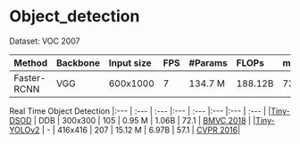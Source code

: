 # Object_detection

Dataset: VOC 2007

|Method      | Backbone | Input size | FPS | #Params | FLOPs   | mAP(%)|  Venue    |
|:---        | :---   | :---       |:--- | :---    |:---     |:---   |  :---     |
|Faster-RCNN |  VGG  | 600x1000  | 7   | 134.7 M | 188.12B | 73.2  |           | 

Real Time Object Detection
|:---        | :---   | :---       |:--- | :---    |:---     |:---   |  :---     |
|[Tiny-DSOD](https://arxiv.org/abs/1807.11013) |  DDB | 300x300 | 105 | 0.95 M  | 1.06B   | 72.1  | [BMVC 2018](http://bmvc2018.org/contents/papers/0145.pdf) |
|[Tiny-YOLOv2](https://github.com/simo23/tinyYOLOv2) | - | 416x416 | 207 | 15.12 M  | 6.97B   | 57.1  | [CVPR 2016](https://pjreddie.com/darknet/yolo/)|


